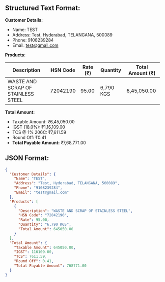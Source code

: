 ## Structured Text Format:

**Customer Details:**

* Name: TEST
* Address: Test, Hyderabad, TELANGANA, 500089
* Phone: 9108239284
* Email: test@gmail.com

**Products:**

| Description                      | HSN Code       | Rate (₹) | Quantity | Total Amount (₹) |
|----------------------------------|----------------|----------|----------|------------------|
| WASTE AND SCRAP OF STAINLESS STEEL | 72042190       | 95.00    | 6,790 KGS | 6,45,050.00     |

**Total Amount:**

* Taxable Amount: ₹6,45,050.00
* IGST (18.0%): ₹1,16,109.00
* TCS @ 1% 206C: ₹7,611.59
* Round Off: ₹0.41
* **Total Payable Amount:** ₹7,68,771.00 


## JSON Format:

```json
{
  "Customer Details": {
    "Name": "TEST",
    "Address": "Test, Hyderabad, TELANGANA, 500089",
    "Phone": "9108239284",
    "Email": "test@gmail.com"
  },
  "Products": [
    {
      "Description": "WASTE AND SCRAP OF STAINLESS STEEL",
      "HSN Code": "72042190",
      "Rate": 95.00,
      "Quantity": "6,790 KGS",
      "Total Amount": 645050.00
    }
  ],
  "Total Amount": {
    "Taxable Amount": 645050.00,
    "IGST": 116109.00,
    "TCS": 7611.59,
    "Round Off": 0.41,
    "Total Payable Amount": 768771.00
  }
}
``` 
